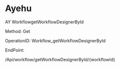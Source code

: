 #     Ayehu


AY WorkflowgetWorkflowDesignerById

Method: Get

OperationID: Workflow_getWorkflowDesignerById

EndPoint:

/Api/workflow/getWorkflowDesignerById/{workflowId}
